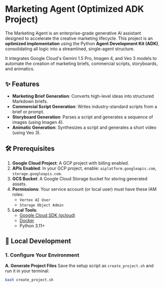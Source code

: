# Marketing Agent (Optimized ADK Project)

The Marketing Agent is an enterprise-grade generative AI assistant designed to accelerate the creative marketing lifecycle. This project is an **optimized implementation** using the Python **Agent Development Kit (ADK)**, consolidating all logic into a streamlined, single-agent structure.

It integrates Google Cloud's Gemini 1.5 Pro, Imagen 4, and Veo 3 models to automate the creation of marketing briefs, commercial scripts, storyboards, and animatics.

## ✨ Features

-   **Marketing Brief Generation**: Converts high-level ideas into structured Markdown briefs.
-   **Commercial Script Generation**: Writes industry-standard scripts from a brief or prompt.
-   **Storyboard Generation**: Parses a script and generates a sequence of images (using Imagen 4).
-   **Animatic Generation**: Synthesizes a script and generates a short video (using Veo 3).

## 🛠️ Prerequisites

1.  **Google Cloud Project**: A GCP project with billing enabled.
2.  **APIs Enabled**: In your GCP project, enable: `aiplatform.googleapis.com`, `storage.googleapis.com`.
3.  **GCS Bucket**: A Google Cloud Storage bucket for storing generated assets.
4.  **Permissions**: Your service account (or local user) must have these IAM roles:
    * `Vertex AI User`
    * `Storage Object Admin`
5.  **Local Tools**:
    * [Google Cloud SDK (gcloud)](https://cloud.google.com/sdk/install)
    * [Docker](https://www.docker.com/products/docker-desktop/)
    * Python 3.11+

## 🚀 Local Development

### 1. Configure Your Environment

**A. Generate Project Files**
Save the setup script as `create_project.sh` and run it in your terminal:
```sh
bash create_project.sh
